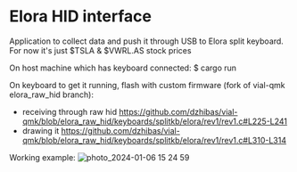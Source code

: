 # Elora HID interface 

Application to collect data and push it through USB to Elora split keyboard. For now it's just $TSLA & $VWRL.AS stock prices

On host machine which has keyboard connected:
$ cargo run

On keyboard to get it running, flash with custom firmware (fork of vial-qmk elora_raw_hid branch):

- receiving through raw hid https://github.com/dzhibas/vial-qmk/blob/elora_raw_hid/keyboards/splitkb/elora/rev1/rev1.c#L225-L241
- drawing it https://github.com/dzhibas/vial-qmk/blob/elora_raw_hid/keyboards/splitkb/elora/rev1/rev1.c#L310-L314

Working example:
![photo_2024-01-06 15 24 59](https://github.com/dzhibas/elora_hid/assets/400147/76730131-bc92-4ff5-8355-1202390ee4f3)
